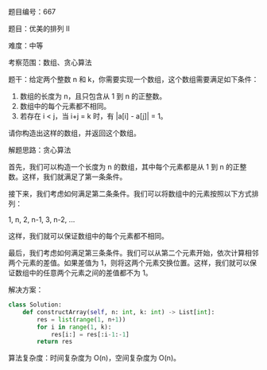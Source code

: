 题目编号：667

题目：优美的排列 II

难度：中等

考察范围：数组、贪心算法

题干：给定两个整数 n 和 k，你需要实现一个数组，这个数组需要满足如下条件：

1. 数组的长度为 n，且只包含从 1 到 n 的正整数。
2. 数组中的每个元素都不相同。
3. 若存在 i < j，当 i+j = k 时，有 |a[i] - a[j]| = 1。

请你构造出这样的数组，并返回这个数组。

解题思路：贪心算法

首先，我们可以构造一个长度为 n 的数组，其中每个元素都是从 1 到 n 的正整数。这样，我们就满足了第一条条件。

接下来，我们考虑如何满足第二条条件。我们可以将数组中的元素按照以下方式排列：

1, n, 2, n-1, 3, n-2, ...

这样，我们就可以保证数组中的每个元素都不相同。

最后，我们考虑如何满足第三条条件。我们可以从第二个元素开始，依次计算相邻两个元素的差值。如果差值为 1，则将这两个元素交换位置。这样，我们就可以保证数组中的任意两个元素之间的差值都不为 1。

解决方案：

```python
class Solution:
    def constructArray(self, n: int, k: int) -> List[int]:
        res = list(range(1, n+1))
        for i in range(1, k):
            res[i:] = res[:i-1:-1]
        return res
```

算法复杂度：时间复杂度为 O(n)，空间复杂度为 O(n)。